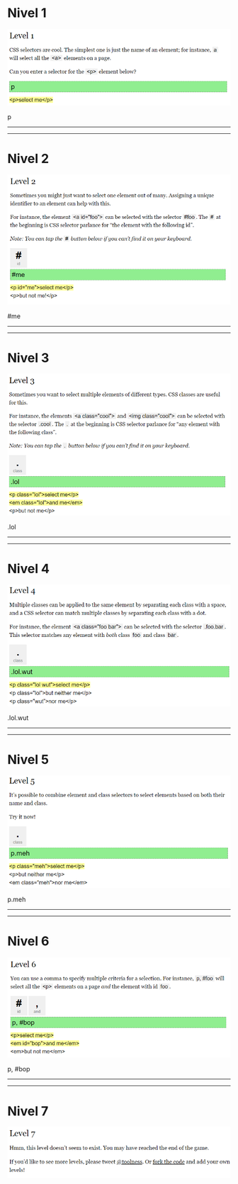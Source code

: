 # **Nivel 1**
![Error](resources/Toolness_1.png)

p

---
---
# **Nivel 2**
![Error](resources/Toolness_2.png)

#me

---
---
# **Nivel 3**
![Error](resources/Toolness_3.png)

.lol

---
---
# **Nivel 4**
![Error](resources/Toolness_4.png)

.lol.wut

---
---
# **Nivel 5**
![Error](resources/Toolness_5.png)

p.meh

---
---
# **Nivel 6**
![Error](resources/Toolness_6.png)

p, #bop

---
---
# **Nivel 7**
![Error](resources/Toolness_7.png)